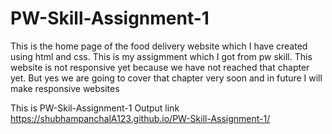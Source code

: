 # PW-Skill-Assignment-1
This is the home page of the food delivery website which I have created using html and css.  This is my assigmment which I got from pw skill.  This website is not responsive yet because we have not reached that chapter yet.  But yes we are going to cover that chapter very soon and in future I will make responsive websites

This is PW-Skil-Assignment-1 Output link https://shubhampanchalA123.github.io/PW-Skill-Assignment-1/
